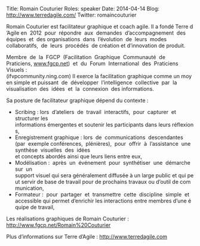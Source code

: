 Title: Romain Couturier
Roles: speaker
Date: 2014-04-14
Blog: http://www.terredagile.com/
Twitter: romaincouturier

Romain Couturier est facilitateur graphique et coach agile. Il a fondé Terre d’Agile en  2012  pour  répondre  aux  demandes  d’accompagnement  des  équipes  et  des organisations  dans  l’évolution  de  leurs  modes  collaboratifs,  de  leurs  procédés  de création et d’innovation de produit.

Membre  de  la  FGCP  (Facilitation  Graphique  Communauté  de  Praticiens, www.fgcp.net)  et  du  Forum  International  des  Praticiens  Visuels :  (ifvpcommunity.ning.com) Il exerce la facilitation graphique comme un moyen simple et puissant  de  développer  l’intelligence  collective  par  la  visualisation  des  idées  et  la  connexion  des informations.

Sa posture de facilitateur graphique dépend du contexte : 

* Scribing : lors  d’ateliers  de  travail  interactifs,  pour  capturer  et  structurer les informations émergentes et soutenir les participants dans leurs réflexions,
* Enregistrement graphique : lors  de  communications  descendantes  (par  exemple conférences,  plénières),  pour  offrir  à  l’assistance  une  synthèse  visuelles  des  idées  et concepts abordés ainsi que leurs liens entre eux,
* Modélisation :  après  un  événement  pour  synthétiser  une  démarche  sur  un support visuel qui sera généralement diffusée à un large public et qui peut servir de base de travail pour de prochains travaux ou d’outil de communication,
* Formateur :  pour  partager  et  transmettre  cette  discipline  simple  et  accessible qui permet d’enrichir les interactions entre membres d’une équipe de travail,

Les réalisations graphiques de Romain Couturier : http://www.fgcp.net/Romain%20Couturier

Plus d’informations sur Terre d’Agile : http://www.terredagile.com
